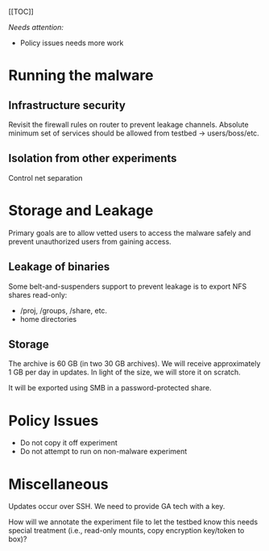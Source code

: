 [[TOC]]

*Needs attention:*
* Policy issues needs more work

# Running the malware

## Infrastructure security

Revisit the firewall rules on router to prevent leakage channels. Absolute minimum set of services should be allowed from testbed -> users/boss/etc.

## Isolation from other experiments

Control net separation

# Storage and Leakage

Primary goals are to allow vetted users to access the malware safely and prevent unauthorized users from gaining access.

## Leakage of binaries

Some belt-and-suspenders support to prevent leakage is to export NFS shares read-only:

* /proj, /groups, /share, etc.
* home directories

## Storage

The archive is 60 GB (in two 30 GB archives). We will receive approximately 1 GB per day in updates. In light of the size, we will store it on scratch.

It will be exported using SMB in a password-protected share.

# Policy Issues

* Do not copy it off experiment
* Do not attempt to run on non-malware experiment

# Miscellaneous

Updates occur over SSH. We need to provide GA tech with a key.

How will we annotate the experiment file to let the testbed know this needs special treatment (i.e., read-only mounts, copy encryption key/token to box)?
